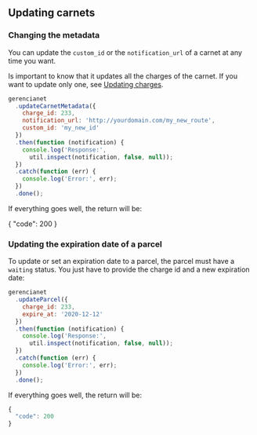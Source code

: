 ## Updating carnets

### Changing the metadata

You can update the `custom_id` or the `notification_url` of a carnet at any time you want.

Is important to know that it updates all the charges of the carnet. If you want to update only one, see [Updating charges](/docs/charge-update.md).

```js
gerencianet
  .updateCarnetMetadata({
    charge_id: 233,
    notification_url: 'http://yourdomain.com/my_new_route',
    custom_id: 'my_new_id'
  })
  .then(function (notification) {
    console.log('Response:',
      util.inspect(notification, false, null));
  })
  .catch(function (err) {
    console.log('Error:', err);
  })
  .done();
```

If everything goes well, the return will be:

{
  "code": 200
}

### Updating the expiration date of a parcel

To update or set an expiration date to a parcel, the parcel must have a `waiting` status. You just have to provide the charge id and a new expiration date:

```js
gerencianet
  .updateParcel({
    charge_id: 233,
    expire_at: '2020-12-12'
  })
  .then(function (notification) {
    console.log('Response:',
      util.inspect(notification, false, null));
  })
  .catch(function (err) {
    console.log('Error:', err);
  })
  .done();
```

If everything goes well, the return will be:

```js
{
  "code": 200
}
```
